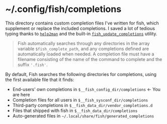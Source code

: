 # ~/.config/fish/completions

This directory contains custom completion files I've written for fish, which
supplement or replace the included completions. I saved a lot of tedious typing
thanks to [`help2man`][h2m] and the built-in [`fish_update_completions`][fuc]
utility.

[h2m]: https://www.gnu.org/software/help2man/
[fuc]: https://fishshell.com/docs/current/commands.html#fish_update_completions

> Fish automatically searches through any directories in the array variable
> `$fish_complete_path`, and any completions defined are automatically loaded
> when needed. A completion file must have a filename consisting of the name of
> the command to complete and the suffix `'.fish'`.

By default, Fish searches the following directories for completions, using the
first available file that it finds:

* End-users' own completions in `$__fish_config_dir/completions` ← You are here
* Completion files for all users in `$__fish_sysconf_dir/completions`
* Third-party completions in `$__fish_data_dir/vendor_completions.d`
* Files that shipped with fish in `$__fish_data_dir/completions`
* Auto-generated files in `~/.local/share/fish/generated_completions`
